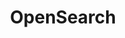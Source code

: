 ---
title: OpenSearch
categories:
  - nosql-database
  - vector-database
docs:
  - id: java
    url: https://github.com/opensearch-project/opensearch-testcontainers
    isThirdParty: true
    example: |
      ```java
      var opensearch = new OpensearchContainer(DockerImageName.parse("opensearchproject/opensearch:2.0.0"));
      opensearch.start();
      ```
  - id: go
    url: https://golang.testcontainers.org/modules/opensearch/
    example: |
      ```go
      opensearchContainer, err := opensearch.RunContainer(ctx, testcontainers.WithImage("opensearchproject/opensearch:2.11.1"))
      ```
description: |
  OpenSearch is a scalable, flexible, and extensible open-source software suite for search, analytics, and observability applications licensed under Apache 2.0 and powered by Apache Lucene.
---